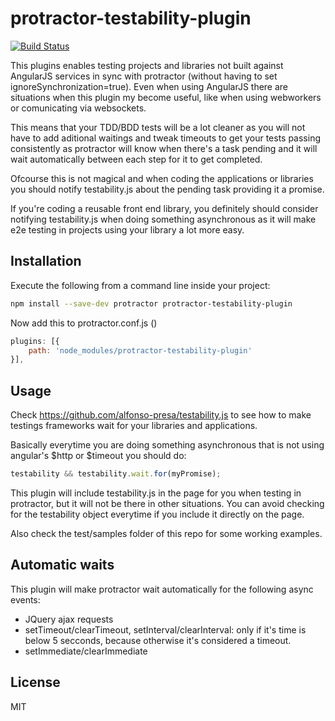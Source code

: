 # protractor-testability-plugin
[![Build Status](https://travis-ci.org/alfonso-presa/protractor-testability-plugin.svg?branch=master)](https://travis-ci.org/alfonso-presa/protractor-testability-plugin)

This plugins enables testing projects and libraries not built against AngularJS services in sync with protractor (without having to set ignoreSynchronization=true). Even when using AngularJS there are situations when this plugin my become useful, like when using webworkers or comunicating via websockets.

This means that your TDD/BDD tests will be a lot cleaner as you will not have to add aditional waitings and tweak timeouts to get your tests passing consistently as protractor will know when there's a task pending and it will wait automatically between each step for it to get completed.

Ofcourse this is not magical and when coding the applications or libraries you should notify testability.js about the pending task providing it a promise.

If you're coding a reusable front end library, you definitely should consider notifying testability.js when doing something asynchronous as it will make e2e testing in projects using your library a lot more easy.

## Installation

Execute the following from a command line inside your project:

```bash
npm install --save-dev protractor protractor-testability-plugin
```

Now add this to protractor.conf.js ()

```js
plugins: [{
	path: 'node_modules/protractor-testability-plugin'
}],
```

## Usage

Check https://github.com/alfonso-presa/testability.js to see how to make testings frameworks wait for your libraries and applications.

Basically everytime you are doing something asynchronous that is not using angular's $http or $timeout you should do:

```js
testability && testability.wait.for(myPromise);
```
This plugin will include testability.js in the page for you when testing in protractor, but it will not be there in other situations. You can avoid checking for the testability object everytime if you include it directly on the page.

Also check the test/samples folder of this repo for some working examples.

## Automatic waits

This plugin will make protractor wait automatically for the following async events:

* JQuery ajax requests
* setTimeout/clearTimeout, setInterval/clearInterval: only if it's time is below 5 secconds, because otherwise it's considered a timeout.
* setImmediate/clearImmediate


## License

MIT
